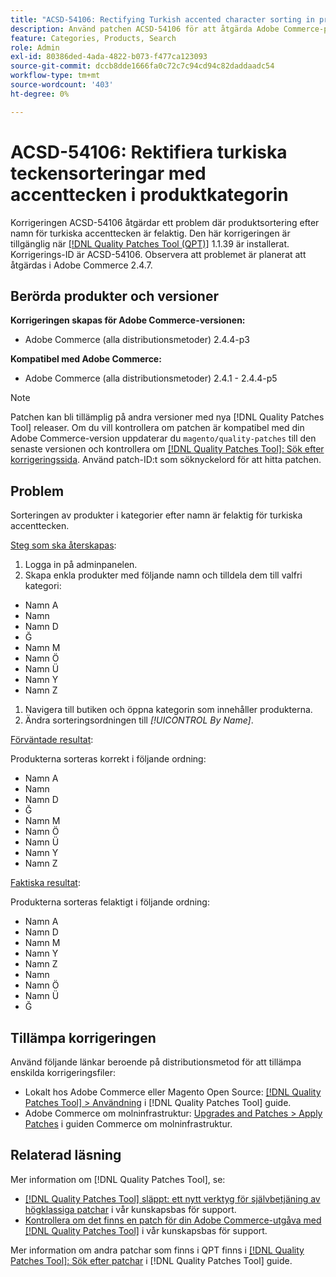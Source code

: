 ```yaml
---
title: "ACSD-54106: Rectifying Turkish accented character sorting in product category"
description: Använd patchen ACSD-54106 för att åtgärda Adobe Commerce-problemet där produktsortering efter namn för turkiska accenttecken är felaktig.
feature: Categories, Products, Search
role: Admin
exl-id: 80386ded-4ada-4822-b073-f477ca123093
source-git-commit: dccb8dde1666fa0c72c7c94cd94c82daddaadc54
workflow-type: tm+mt
source-wordcount: '403'
ht-degree: 0%

---
```


# ACSD-54106: Rektifiera turkiska teckensorteringar med accenttecken i produktkategorin

Korrigeringen ACSD-54106 åtgärdar ett problem där produktsortering efter namn för turkiska accenttecken är felaktig. Den här korrigeringen är tillgänglig när [[!DNL Quality Patches Tool (QPT)]](/help/announcements/adobe-commerce-announcements/magento-quality-patches-released-new-tool-to-self-serve-quality-patches.md) 1.1.39 är installerat. Korrigerings-ID är ACSD-54106. Observera att problemet är planerat att åtgärdas i Adobe Commerce 2.4.7.

## Berörda produkter och versioner

**Korrigeringen skapas för Adobe Commerce-versionen:**

* Adobe Commerce (alla distributionsmetoder) 2.4.4-p3

**Kompatibel med Adobe Commerce:**

* Adobe Commerce (alla distributionsmetoder) 2.4.1 - 2.4.4-p5

>[!NOTE]
>
>Patchen kan bli tillämplig på andra versioner med nya [!DNL Quality Patches Tool] releaser. Om du vill kontrollera om patchen är kompatibel med din Adobe Commerce-version uppdaterar du `magento/quality-patches` till den senaste versionen och kontrollera om [[!DNL Quality Patches Tool]: Sök efter korrigeringssida](https://experienceleague.adobe.com/tools/commerce-quality-patches/index.html). Använd patch-ID:t som söknyckelord för att hitta patchen.

## Problem

Sorteringen av produkter i kategorier efter namn är felaktig för turkiska accenttecken.

<u>Steg som ska återskapas</u>:

1. Logga in på adminpanelen.
1. Skapa enkla produkter med följande namn och tilldela dem till valfri kategori:

* Namn A
* Namn
* Namn D
* Ğ
* Namn M
* Namn Ö
* Namn Ü
* Namn Y
* Namn Z

1. Navigera till butiken och öppna kategorin som innehåller produkterna.
1. Ändra sorteringsordningen till *[!UICONTROL By Name]*.

<u>Förväntade resultat</u>:

Produkterna sorteras korrekt i följande ordning:

* Namn A
* Namn
* Namn D
* Ğ
* Namn M
* Namn Ö
* Namn Ü
* Namn Y
* Namn Z

<u>Faktiska resultat</u>:

Produkterna sorteras felaktigt i följande ordning:

* Namn A
* Namn D
* Namn M
* Namn Y
* Namn Z
* Namn
* Namn Ö
* Namn Ü
* Ğ

## Tillämpa korrigeringen

Använd följande länkar beroende på distributionsmetod för att tillämpa enskilda korrigeringsfiler:

* Lokalt hos Adobe Commerce eller Magento Open Source: [[!DNL Quality Patches Tool] > Användning](https://experienceleague.adobe.com/docs/commerce-operations/tools/quality-patches-tool/usage.html) i [!DNL Quality Patches Tool] guide.
* Adobe Commerce om molninfrastruktur: [Upgrades and Patches > Apply Patches](https://experienceleague.adobe.com/docs/commerce-cloud-service/user-guide/develop/upgrade/apply-patches.html) i guiden Commerce om molninfrastruktur.

## Relaterad läsning

Mer information om [!DNL Quality Patches Tool], se:

* [[!DNL Quality Patches Tool] släppt: ett nytt verktyg för självbetjäning av högklassiga patchar](/help/announcements/adobe-commerce-announcements/magento-quality-patches-released-new-tool-to-self-serve-quality-patches.md) i vår kunskapsbas för support.
* [Kontrollera om det finns en patch för din Adobe Commerce-utgåva med [!DNL Quality Patches Tool]](/help/support-tools/patches-available-in-qpt-tool/check-patch-for-magento-issue-with-magento-quality-patches.md) i vår kunskapsbas för support.

Mer information om andra patchar som finns i QPT finns i [[!DNL Quality Patches Tool]: Sök efter patchar](https://experienceleague.adobe.com/tools/commerce-quality-patches/index.html) i [!DNL Quality Patches Tool] guide.
